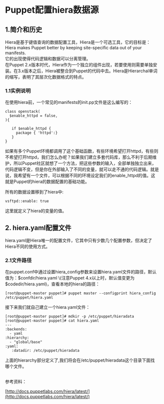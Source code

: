 # Puppet配置hiera数据源

## 1.简介和历史

Hiera是基于键值查询的数据配置工具，Hiera是一个可选工具，它的目标是：Hiera makes Puppet better by keeping site-specific data out of your manifests.  
它的出现使得代码逻辑和数据可以分离管理。  
在Puppet 2.x版本时代，Hiera作为一个独立的组件出现，若要使用则需要单独安装。在3.x版本之后，Hiera被整合到Puppet的代码中去。Hiera是Hierarchal单词的缩写，表明了其层次化数据格式的特点。

### 1.1实例说明

在使用hiera前，一个常见的manifests的init.pp文件是这么编写的：

```
class openstack(
  $enable_httpd = false,
){

   if $enable_httpd {
     package { 'httpd':}
   }
}
```

如果有多个Puppet环境都调用了这个基础函数，有些环境希望打开httpd，有些则不希望打开httpd，我们怎么办呢？如果我们建立多套代码库，那么不利于后期维护，所以Puppet社区就想了一个方法，把这些参数的输入，全部单独独立出来，代码逻辑不变，但是你在外部输入了不同的变量，就可以走不通的代码逻辑。就是说，我希望有一个文件，可以根据不同的环境设定我们的enable\_httpd的值。这就是Puppet的hiera的数据配置的基础功能。

所有的数据设置移到了hiera中:

```
vsftpd::enable: true
```

这里就定义了hiera的变量的值。

## 2. hiera.yaml配置文件

hiera.yaml是Hiera唯一的配置文件，它其中只有少数几个配置参数，但决定了Hiera不同的使用方式。

### 2.1文件路径

在puppet.conf中通过设置hiera\_config参数来设置hiera.yaml文件的路径，默认值为：$confdir/hiera.yaml  
\(注意Puppet 4.x以上时，默认值变更为$codedir/hiera.yaml\)，查看本地的hiera的路径：

```
[root@puppet-master puppet]# puppet master --configprint hiera_config
/etc/puppet/hiera.yaml
```

接下来我们就自己建立一个hiera.yaml文件：

```
[root@puppet-master puppet]# mdkir -p /etc/puppet/hieradata
[root@puppet-master puppet]# cat hiera.yaml
---
:backends:
  - yaml
:hierarchy:
  - "global/base"
:yaml:
   :datadir: /etc/puppet/hieradata
```

上面的hierarchy部分定义了,我们将会在/etc/puppet/hieradata这个目录下面找哪个文件。

## 

参考资料：

[http://docs.puppetlabs.com/hiera/latest/](http://docs.puppetlabs.com/hiera/latest/)

